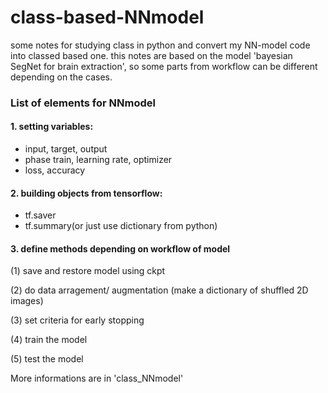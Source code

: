 # class-based-NNmodel
some notes for studying class in python and convert my NN-model code into classed based one.
this notes are based on the model 'bayesian SegNet for brain extraction', so some parts from workflow can be different depending on the cases.

### List of elements for NNmodel
#### 1. setting variables:
- input, target, output
- phase train, learning rate, optimizer
- loss, accuracy

#### 2. building objects from tensorflow:
- tf.saver
- tf.summary(or just use dictionary from python)

#### 3. define methods depending on workflow of model
(1) save and  restore model using ckpt

(2) do data arragement/ augmentation (make a dictionary of shuffled 2D images)

(3) set criteria for early stopping 

(4) train the model

(5) test the model

More informations are in 'class_NNmodel'
